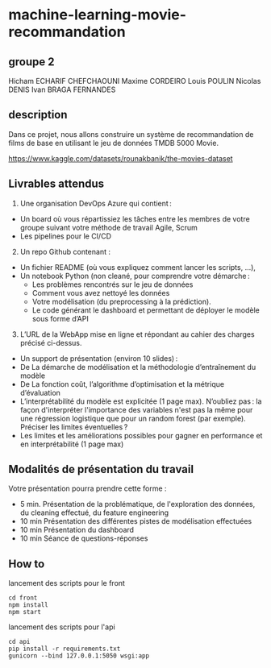 # machine-learning-movie-recommandation

## groupe 2
Hicham ECHARIF CHEFCHAOUNI 
Maxime CORDEIRO
Louis POULIN
Nicolas DENIS
Ivan BRAGA FERNANDES

## description
Dans ce projet, nous allons construire un système de recommandation de films de base en utilisant le jeu de données TMDB 5000 Movie.

https://www.kaggle.com/datasets/rounakbanik/the-movies-dataset

## Livrables attendus 

1. Une organisation DevOps Azure qui contient :  
  - Un board où vous répartissiez les tâches entre les membres de votre groupe suivant votre méthode de travail Agile, Scrum  
  - Les pipelines pour le CI/CD 

2. Un repo Github contenant : 
  - Un fichier README (où vous expliquez comment lancer les scripts, …),
  - Un notebook Python (non cleané, pour comprendre votre démarche :  
    - Les problèmes rencontrés sur le jeu de données  
    - Comment vous avez nettoyé les données 
    - Votre modélisation (du preprocessing à la prédiction). 
    - Le code générant le dashboard et permettant de déployer le modèle sous forme d’API 

3. L’URL de la WebApp mise en ligne et répondant au cahier des charges précisé ci-dessus.  
  - Un support de présentation (environ 10 slides) :  
  - De La démarche de modélisation et la méthodologie d’entraînement du modèle  
  - De La fonction coût, l’algorithme d’optimisation et la métrique d’évaluation
  - L’interprétabilité du modèle est explicitée (1 page max). N’oubliez pas : la façon d'interpréter l'importance des variables n'est pas la même pour une régression logistique que pour un random forest (par exemple). Préciser les limites éventuelles ?  
  - Les limites et les améliorations possibles pour gagner en performance et en interprétabilité (1 page max) 
 

## Modalités de présentation du travail 

Votre présentation pourra prendre cette forme : 

- 5 min. Présentation de la problématique, de l'exploration des données, du cleaning effectué, du feature engineering 
- 10 min Présentation des différentes pistes de modélisation effectuées 
- 10 min Présentation du dashboard 
- 10 min Séance de questions-réponses

## How to

lancement des scripts pour le front

```
cd front
npm install
npm start
```

lancement des scripts pour l'api

```
cd api
pip install -r requirements.txt
gunicorn --bind 127.0.0.1:5050 wsgi:app
```
